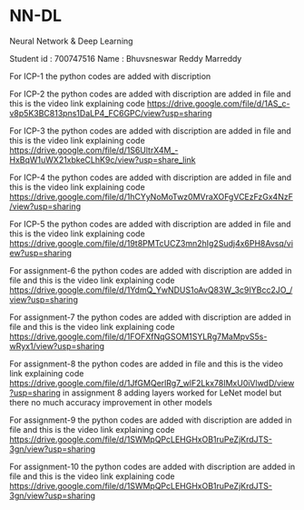 # NN-DL
Neural Network &amp; Deep Learning

Student id : 700747516
Name : Bhuvsneswar Reddy Marreddy


For ICP-1 the python codes are added with discription

For ICP-2 the python codes are added with discription are added in file and 
    this is the video link explaining code https://drive.google.com/file/d/1AS_c-v8p5K3BC813pns1DaLP4_FC6GPC/view?usp=sharing

For ICP-3 the python codes are added with discription are added in file and 
    this is the video link explaining code https://drive.google.com/file/d/1S6UltrX4M_-HxBqW1uWX21xbkeCLhK9c/view?usp=share_link

For ICP-4 the python codes are added with discription are added in file and 
    this is the video link explaining code https://drive.google.com/file/d/1hCYyNoMoTwz0MVraXOFgVCEzFzGx4NzF/view?usp=sharing

For ICP-5 the python codes are added with discription are added in file and 
    this is the video link explaining code https://drive.google.com/file/d/19t8PMTcUCZ3mn2hIg2Sudj4x6PH8Avsq/view?usp=sharing

For assignment-6 the python codes are added with discription are added in file and 
    this is the video link explaining code https://drive.google.com/file/d/1YdmQ_YwNDUS1oAvQ83W_3c9IYBcc2JO_/view?usp=sharing

For assignment-7 the python codes are added with discription are added in file and 
    this is the video link explaining code https://drive.google.com/file/d/1FOFXfNqGSOM1SYLRg7MaMpvS5s-wRyx1/view?usp=sharing

For assignment-8 the python codes are added in file and 
    this is the video link explaining code https://drive.google.com/file/d/1JfGMQerlRg7_wlF2Lkx78IMxU0iVlwdD/view?usp=sharing
    in assignment 8 adding layers worked for LeNet model but there no much accuracy improvement in other models

For assignment-9 the python codes are added with discription are added in file and 
    this is the video link explaining code https://drive.google.com/file/d/1SWMpQPcLEHGHxOB1ruPeZjKrdJTS-3gn/view?usp=sharing

For assignment-10 the python codes are added with discription are added in file and 
    this is the video link explaining code https://drive.google.com/file/d/1SWMpQPcLEHGHxOB1ruPeZjKrdJTS-3gn/view?usp=sharing